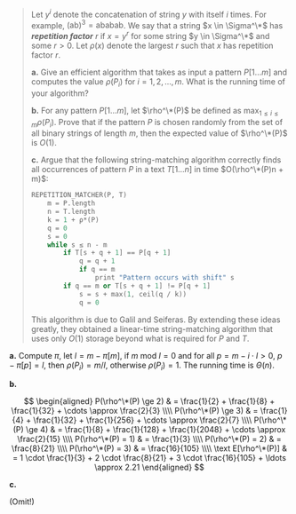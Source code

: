 > Let $y^i$ denote the concatenation of string $y$ with itself $i$ times. For example, $(\text{ab})^3 = \text{ababab}$. We say that a string $x \in \Sigma^\*$ has **_repetition factor_** $r$ if $x = y ^ r$ for some string $y \in \Sigma^\*$ and some $r > 0$. Let $\rho(x)$ denote the largest $r$ such that $x$ has repetition factor $r$.
>
> **a.** Give an efficient algorithm that takes as input a pattern $P[1 \ldots m]$ and computes the value $\rho(P_i)$ for $i = 1, 2, \ldots, m$. What is the running time of your algorithm?
>
> **b.** For any pattern $P[1 \ldots m]$, let $\rho^\*(P)$ be defined as $\max_{1 \le i \le m} \rho(P_i)$. Prove that if the pattern $P$ is chosen randomly from the set of all binary strings of length $m$, then the expected value of $\rho^\*(P)$ is $O(1)$.
>
> **c.** Argue that the following string-matching algorithm correctly finds all occurrences of pattern $P$ in a text $T[1 \ldots n]$ in time $O(\rho^\*(P)n + m)$:
>
> ```cpp
> REPETITION_MATCHER(P, T)
>     m = P.length
>     n = T.length
>     k = 1 + ρ*(P)
>     q = 0
>     s = 0
>     while s ≤ n - m
>         if T[s + q + 1] == P[q + 1]
>             q = q + 1
>             if q == m
>                 print "Pattern occurs with shift" s
>         if q == m or T[s + q + 1] != P[q + 1]
>             s = s + max(1, ceil(q / k))
>             q = 0
> ```
>
> This algorithm is due to Galil and Seiferas. By extending these ideas greatly, they obtained a linear-time string-matching algorithm that uses only $O(1)$ storage beyond what is required for $P$ and $T$.

**a.** Compute $\pi$, let $l = m - \pi[m]$, if $m ~\text{mod}~ l = 0$ and for all $p = m - i \cdot l > 0$, $p - \pi[p] = l$, then $\rho(P_i) = m / l$, otherwise $\rho(P_i) = 1$. The running time is $\Theta(n)$.

**b.**

$$
\begin{aligned}
P(\rho^\*(P) \ge 2) & = \frac{1}{2} + \frac{1}{8} + \frac{1}{32} + \cdots \approx \frac{2}{3} \\\\
P(\rho^\*(P) \ge 3) & = \frac{1}{4} + \frac{1}{32} + \frac{1}{256} + \cdots \approx \frac{2}{7} \\\\
P(\rho^\*(P) \ge 4) & = \frac{1}{8} + \frac{1}{128} + \frac{1}{2048} + \cdots \approx \frac{2}{15} \\\\
  P(\rho^\*(P) = 1) & = \frac{1}{3} \\\\
  P(\rho^\*(P) = 2) & = \frac{8}{21} \\\\
  P(\rho^\*(P) = 3) & = \frac{16}{105} \\\\
\text E[\rho^\*(P)] & = 1 \cdot \frac{1}{3} + 2 \cdot \frac{8}{21} + 3 \cdot \frac{16}{105} + \ldots \approx 2.21
\end{aligned}
$$

**c.**

(Omit!)
